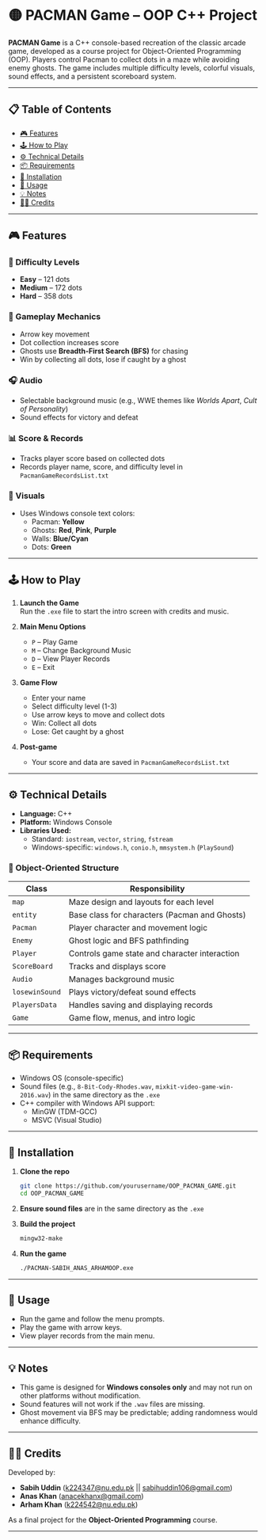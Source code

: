# 🟡 PACMAN Game – OOP C++ Project

**PACMAN Game** is a C++ console-based recreation of the classic arcade game, developed as a course project for Object-Oriented Programming (OOP). Players control Pacman to collect dots in a maze while avoiding enemy ghosts. The game includes multiple difficulty levels, colorful visuals, sound effects, and a persistent scoreboard system.

---

## 📋 Table of Contents

- [🎮 Features](#-features)
- [🕹️ How to Play](#-how-to-play)
- [⚙️ Technical Details](#-technical-details)
- [📦 Requirements](#-requirements)
- [🚀 Installation](#-installation)
- [📘 Usage](#-usage)
- [💡 Notes](#-notes)
- [👨‍💻 Credits](#-credits)

---

## 🎮 Features

### 🎯 Difficulty Levels
- **Easy** – 121 dots
- **Medium** – 172 dots
- **Hard** – 358 dots

### 🧠 Gameplay Mechanics
- Arrow key movement
- Dot collection increases score
- Ghosts use **Breadth-First Search (BFS)** for chasing
- Win by collecting all dots, lose if caught by a ghost

### 🎧 Audio
- Selectable background music (e.g., WWE themes like *Worlds Apart*, *Cult of Personality*)
- Sound effects for victory and defeat

### 📊 Score & Records
- Tracks player score based on collected dots
- Records player name, score, and difficulty level in `PacmanGameRecordsList.txt`

### 🎨 Visuals
- Uses Windows console text colors:
  - Pacman: **Yellow**
  - Ghosts: **Red**, **Pink**, **Purple**
  - Walls: **Blue/Cyan**
  - Dots: **Green**

---

## 🕹️ How to Play

1. **Launch the Game**  
   Run the `.exe` file to start the intro screen with credits and music.

2. **Main Menu Options**
   - `P` – Play Game
   - `M` – Change Background Music
   - `D` – View Player Records
   - `E` – Exit

3. **Game Flow**
   - Enter your name
   - Select difficulty level (1-3)
   - Use arrow keys to move and collect dots
   - Win: Collect all dots  
   - Lose: Get caught by a ghost

4. **Post-game**
   - Your score and data are saved in `PacmanGameRecordsList.txt`

---

## ⚙️ Technical Details

- **Language:** C++
- **Platform:** Windows Console
- **Libraries Used:**
  - Standard: `iostream`, `vector`, `string`, `fstream`
  - Windows-specific: `windows.h`, `conio.h`, `mmsystem.h` (`PlaySound`)

### 🔧 Object-Oriented Structure

| Class         | Responsibility                                 |
|---------------|------------------------------------------------|
| `map`         | Maze design and layouts for each level         |
| `entity`      | Base class for characters (Pacman and Ghosts)  |
| `Pacman`      | Player character and movement logic            |
| `Enemy`       | Ghost logic and BFS pathfinding                |
| `Player`      | Controls game state and character interaction  |
| `ScoreBoard`  | Tracks and displays score                      |
| `Audio`       | Manages background music                       |
| `losewinSound`| Plays victory/defeat sound effects             |
| `PlayersData` | Handles saving and displaying records          |
| `Game`        | Game flow, menus, and intro logic              |

---

## 📦 Requirements

- Windows OS (console-specific)
- Sound files (e.g., `8-Bit-Cody-Rhodes.wav`, `mixkit-video-game-win-2016.wav`) in the same directory as the `.exe`
- C++ compiler with Windows API support:
  - MinGW (TDM-GCC)
  - MSVC (Visual Studio)

---

## 🚀 Installation

1. **Clone the repo**
   ```bash
   git clone https://github.com/yourusername/OOP_PACMAN_GAME.git
   cd OOP_PACMAN_GAME
   ```

2. **Ensure sound files** are in the same directory as the `.exe`

3. **Build the project**
   ```bash
   mingw32-make
   ```

4. **Run the game**
   ```bash
   ./PACMAN-SABIH_ANAS_ARHAMOOP.exe
   ```

---

## 📘 Usage

- Run the game and follow the menu prompts.
- Play the game with arrow keys.
- View player records from the main menu.

---

## 💡 Notes

- This game is designed for **Windows consoles only** and may not run on other platforms without modification.
- Sound features will not work if the `.wav` files are missing.
- Ghost movement via BFS may be predictable; adding randomness would enhance difficulty.

---

## 👨‍💻 Credits

Developed by:

- **Sabih Uddin** (k224347@nu.edu.pk || sabihuddin106@gmail.com)  
- **Anas Khan** (anacekhanx@gmail.com)  
- **Arham Khan** (k224542@nu.edu.pk)  

As a final project for the **Object-Oriented Programming** course.

---
